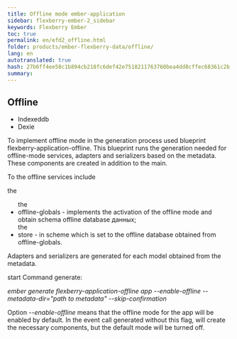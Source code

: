 ```yaml
---
title: Offline mode ember-application
sidebar: flexberry-ember-2_sidebar
keywords: Flexberry Ember
toc: true
permalink: en/efd2_offline.html
folder: products/ember-flexberry-data/offline/
lang: en
autotranslated: true
hash: 27b6ff4ee58c1b894cb218fc6def42e7518211763760bea4dd8cffec68361c2b
summary:
---
```


## Offline

* Indexeddb
* Dexie

<p>To implement offline mode in the generation process used blueprint flexberry-application-offline. This blueprint runs the generation needed for offline-mode services, adapters and serializers based on the metadata. These components are created in addition to the main.</p>
<p>To the offline services include</p>
the <ul>
the <li>offline-globals - implements the activation of the offline mode and obtain schema offline database данных;</li>
the <li>store - in scheme which is set to the offline database obtained from offline-globals.</li>
</ul>
<p>Adapters and serializers are generated for each model obtained from the metadata.</p>
<p>start Command generate:</p>
<p style="text-align: left;"><em>ember generate flexberry-application-offline app --enable-offline --metadata-dir="path to metadata" --skip-confirmation</em></p>
<p>Option <em>--enable-offline</em> means that the offline mode for the app will be enabled by default. In the event call generated without this flag, will create the necessary components, but the default mode will be turned off.</p>




